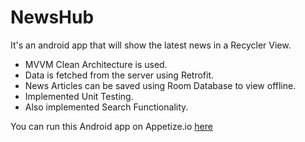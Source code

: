 # NewsHub

It's an android app that will show the latest news in a Recycler View.

- MVVM Clean Architecture is used.
- Data is fetched from the server using Retrofit.
- News Articles can be saved using Room Database to view offline.
- Implemented Unit Testing.
- Also implemented Search Functionality.

You can run this Android app on Appetize.io [here](https://appetize.io/app/w40mr593cxv7mdtrk9e8f7he4m?device=nexus5&scale=75&orientation=portrait&osVersion=8.1)
